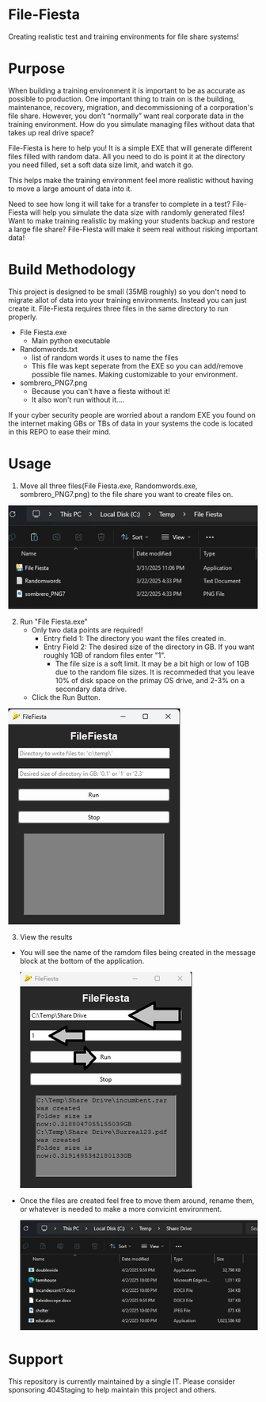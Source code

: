 # File-Fiesta

Creating realistic test and training environments for file share systems!

# Purpose

When building a training environment it is important to be as accurate as possible to production. One important thing to train on is the building, maintenance, recovery, migration, and decommissioning of a corporation's file share. However, you don’t “normally” want real corporate data in the training environment. How do you simulate managing files without data that takes up real drive space? 

File-Fiesta is here to help you! It is a simple EXE that will generate different files filled with random data. All you need to do is point it at the directory you need filled, set a soft data size limit, and watch it go.

This helps make the training environment feel more realistic without having to move a large amount of data into it. 

Need to see how long it will take for a transfer to complete in a test? File-Fiesta will help you simulate the data size with randomly generated files! Want to make training realistic by making your students backup and restore a large file share? File-Fiesta will make it seem real without risking important data!


# Build Methodology

This project is designed to be small (35MB roughly) so you don't need to migrate allot of data into your training environments. Instead you can just create it. File-Fiesta requires three files in the same directory to run properly. 

- File Fiesta.exe
  - Main python executable
- Randomwords.txt
  - list of random words it uses to name the files
  - This file was kept seperate from the EXE so you can add/remove possible file names. Making customizable to your environment.
- sombrero_PNG7.png
  - Because you can't have a fiesta without it!
  - It also won't run without it....

If your cyber security people are worried about a random EXE you found on the internet making GBs or TBs of data in your systems the code is located in this REPO to ease their mind. 

# Usage

1. Move all three files(File Fiesta.exe, Randomwords.exe, sombrero_PNG7.png) to the file share you want to create files on.

  ![RequiredFiles](./Media/Screenshots/Files_Fiesta_Parts.jpg)

2. Run "File Fiesta.exe"
    - Only two data points are required!
      - Entry field 1: The directory you want the files created in.
      - Entry Field 2: The desired size of the directory in GB. If you want roughly 1GB of random files enter "1".
        - The file size is a soft limit. It may be a bit high or low of 1GB due to the random file sizes. It is recommeded that you leave 10% of disk space on the primay OS drive, and 2-3% on a secondary data drive. 
    - Click the Run Button.

  ![FileFiesta1](./Media/Screenshots/Files_Fiesta1.jpg)

3. View the results

- You will see the name of the ramdom files being created in the message block at the bottom of the application. 

  ![FileFiesta2](./Media/Screenshots/Files_Fiesta2.jpg)

- Once the files are created feel free to move them around, rename them, or whatever is needed to make a more convicint environment.

  ![ShareFiles](./Media/Screenshots/Share_Files.jpg)

# Support 

This repository is currently maintained by a single IT. Please consider sponsoring 404Staging to help maintain this project and others.
